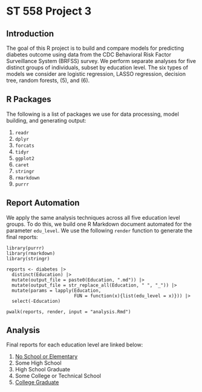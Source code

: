 # ST 558 Project 3

## Introduction

The goal of this R project is to build and compare models for predicting diabetes outcome using data from the CDC Behavioral Risk Factor Surveillance System (BRFSS) survey. We perform separate analyses for five distinct groups of individuals, subset by education level. The six types of models we consider are logistic regression, LASSO regression, decision tree, random forests, (5), and (6).

## R Packages

The following is a list of packages we use for data processing, model building, and generating output:

1.  `readr`
2.  `dplyr`
3.  `forcats`
4.  `tidyr`
5.  `ggplot2`
6.  `caret`
7.  `stringr`
8.  `rmarkdown`
9.  `purrr`

## Report Automation

We apply the same analysis techniques across all five education level groups. To do this, we build one R Markdown document automated for the parameter `edu_level`. We use the following `render` function to generate the final reports:

```         
library(purrr)
library(rmarkdown)
library(stringr)

reports <- diabetes |> 
  distinct(Education) |>
  mutate(output_file = paste0(Education, ".md")) |>
  mutate(output_file = str_replace_all(Education, " ", "_")) |>
  mutate(params = lapply(Education,
                         FUN = function(x){list(edu_level = x)})) |>
  select(-Education)

pwalk(reports, render, input = "analysis.Rmd")

```

## Analysis

Final reports for each education level are linked below: 

1. [No School or Elementary](No_School_or_Elementary.html)
2. Some High School
3. High School Graduate
4. Some College or Technical School
5. [College Graduate](College_Graduate.html)





